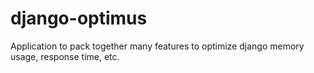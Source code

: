 django-optimus
==============

Application to pack together many features to optimize django memory usage, response time, etc.
